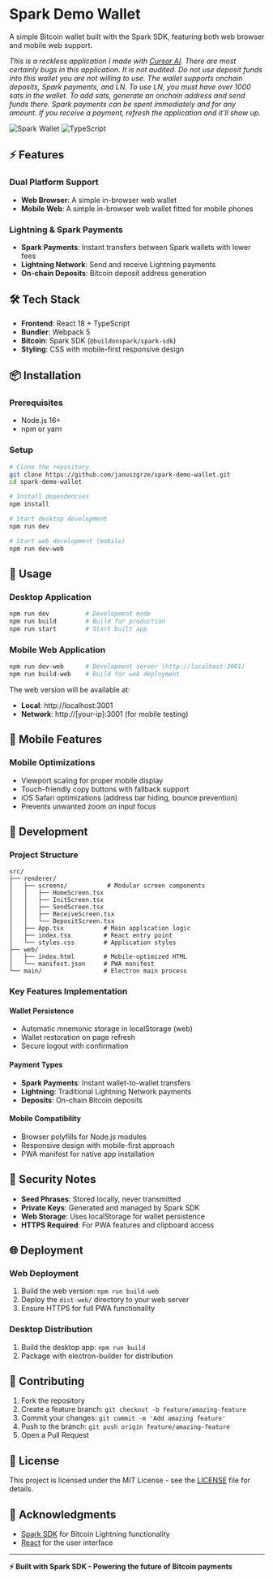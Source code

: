 # Spark Demo Wallet

A simple Bitcoin wallet built with the Spark SDK, featuring both web browser and mobile web support.

*This is a reckless application I made with [Cursor AI](https://cursor.com). There are most certainly bugs in this application. It is not audited. Do not use deposit funds into this wallet you are not willing to use. The wallet supports onchain deposits, Spark payments, and LN. To use LN, you must have over 1000 sats in the wallet. To add sats, generate an onchain address and send funds there. Spark payments can be spent immediately and for any amount. If you receive a payment, refresh the application and it'll show up.*

![Spark Wallet](https://img.shields.io/badge/Bitcoin-Lightning-orange) ![TypeScript](https://img.shields.io/badge/TypeScript-5-blue)

## ⚡ Features

### **Dual Platform Support**
- **Web Browser**: A simple in-browser web wallet
- **Mobile Web**: A simple in-browser web wallet fitted for mobile phones

### **Lightning & Spark Payments**
- **Spark Payments**: Instant transfers between Spark wallets with lower fees
- **Lightning Network**: Send and receive Lightning payments
- **On-chain Deposits**: Bitcoin deposit address generation

## 🛠 Tech Stack

- **Frontend**: React 18 + TypeScript
- **Bundler**: Webpack 5
- **Bitcoin**: Spark SDK (`@buildonspark/spark-sdk`)
- **Styling**: CSS with mobile-first responsive design

## 📦 Installation

### Prerequisites
- Node.js 16+ 
- npm or yarn

### Setup
```bash
# Clone the repository
git clone https://github.com/januszgrze/spark-demo-wallet.git
cd spark-demo-wallet

# Install dependencies
npm install

# Start desktop development
npm run dev

# Start web development (mobile)
npm run dev-web
```

## 🚀 Usage

### Desktop Application
```bash
npm run dev          # Development mode
npm run build        # Build for production
npm run start        # Start built app
```

### Mobile Web Application
```bash
npm run dev-web      # Development server (http://localhost:3001)
npm run build-web    # Build for web deployment
```

The web version will be available at:
- **Local**: http://localhost:3001
- **Network**: http://[your-ip]:3001 (for mobile testing)

## 📱 Mobile Features

### Mobile Optimizations
- Viewport scaling for proper mobile display
- Touch-friendly copy buttons with fallback support
- iOS Safari optimizations (address bar hiding, bounce prevention)
- Prevents unwanted zoom on input focus

## 🔧 Development

### Project Structure
```
src/
├── renderer/
│   ├── screens/           # Modular screen components
│   │   ├── HomeScreen.tsx
│   │   ├── InitScreen.tsx
│   │   ├── SendScreen.tsx
│   │   ├── ReceiveScreen.tsx
│   │   └── DepositScreen.tsx
│   ├── App.tsx           # Main application logic
│   ├── index.tsx         # React entry point
│   └── styles.css        # Application styles
├── web/
│   ├── index.html        # Mobile-optimized HTML
│   └── manifest.json     # PWA manifest
└── main/                 # Electron main process
```

### Key Features Implementation

#### Wallet Persistence
- Automatic mnemonic storage in localStorage (web)
- Wallet restoration on page refresh
- Secure logout with confirmation

#### Payment Types
- **Spark Payments**: Instant wallet-to-wallet transfers
- **Lightning**: Traditional Lightning Network payments
- **Deposits**: On-chain Bitcoin deposits

#### Mobile Compatibility
- Browser polyfills for Node.js modules
- Responsive design with mobile-first approach
- PWA manifest for native app installation

## 🔐 Security Notes

- **Seed Phrases**: Stored locally, never transmitted
- **Private Keys**: Generated and managed by Spark SDK
- **Web Storage**: Uses localStorage for wallet persistence
- **HTTPS Required**: For PWA features and clipboard access

## 🌐 Deployment

### Web Deployment
1. Build the web version: `npm run build-web`
2. Deploy the `dist-web/` directory to your web server
3. Ensure HTTPS for full PWA functionality

### Desktop Distribution
1. Build the desktop app: `npm run build`
2. Package with electron-builder for distribution

## 🤝 Contributing

1. Fork the repository
2. Create a feature branch: `git checkout -b feature/amazing-feature`
3. Commit your changes: `git commit -m 'Add amazing feature'`
4. Push to the branch: `git push origin feature/amazing-feature`
5. Open a Pull Request

## 📄 License

This project is licensed under the MIT License - see the [LICENSE](LICENSE) file for details.

## 🙏 Acknowledgments

- [Spark SDK](https://github.com/buildonspark/spark-sdk) for Bitcoin Lightning functionality
- [React](https://reactjs.org/) for the user interface

---

**⚡ Built with Spark SDK - Powering the future of Bitcoin payments** 
